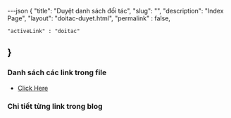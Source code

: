 ---json
{
    "title": "Duyệt danh sách đối tác",
    "slug": "",
    "description": "Index Page",
    "layout": "doitac-duyet.html",
    "permalink" : false,
    
    "activeLink" : "doitac"
}
---

### Danh sách các link trong file
- [Click Here](./blog-list.html)

### Chi tiết từng link trong blog